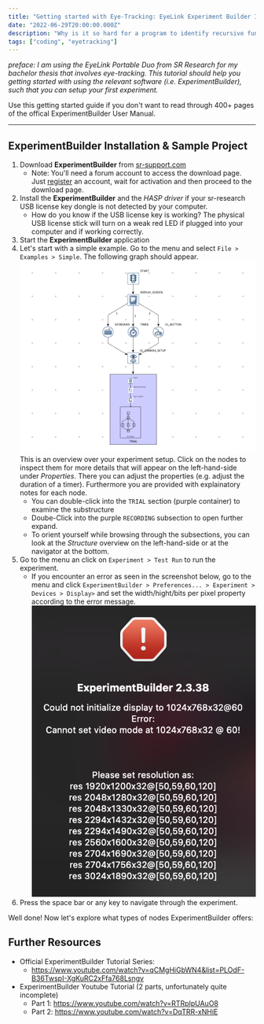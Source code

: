 ```yaml
---
title: "Getting started with Eye-Tracking: EyeLink Experiment Builder Introduction"
date: "2022-06-29T20:00:00.000Z"
description: "Why is it so hard for a program to identify recursive functions? Let's find a solution to detect recursive functions without the need of executing them on import."
tags: ["coding", "eyetracking"]
---
```

_preface: I am using the EyeLink Portable Duo from SR Research for my bachelor thesis that involves eye-tracking. This tutorial should help you getting started with using the relevant software (i.e. ExperimentBuilder), such that you can setup your first experiment._

Use this getting started guide if you don't want to read through 400+ pages of the offical ExperimentBuilder User Manual.

---

## ExperimentBuilder Installation & Sample Project
1. Download **ExperimentBuilder** from [sr-support.com](https://www.sr-support.com/thread-1.html)
    - Note: You'll need a forum account to access the download page. Just [register](https://www.sr-support.com/member.php?action=register) an account, wait for activation and then proceed to the download page.
2. Install the **ExperimentBuilder** and the *HASP driver* if your sr-research USB license key dongle is not detected by your computer. 
    - How do you know if the USB license key is working? The physical USB license stick will turn on a weak red LED if plugged into your computer and if working correctly.
3. Start the **ExperimentBuilder** application
4. Let's start with a simple example. Go to the menu and select `File > Examples > Simple`. The following graph should appear. ![](sr-research-experiment-builder-graph-overview.png) This is an overview over your experiment setup. Click on the nodes to inspect them for more details that will appear on the left-hand-side under _Properties_. There you can adjust the properties (e.g. adjust the duration of a timer). Furthermore you are provided with explainatory notes for each node.
    - You can double-click into the `TRIAL` section (purple container) to examine the substructure
    - Doube-Click into the purple `RECORDING` subsection to open further expand.
    - To orient yourself while browsing through the subsections, you can look at the _Structure_ overview on the left-hand-side or at the navigator at the bottom.
5. Go to the menu an click on `Experiment > Test Run` to run the experiment.
    - If you encounter an error as seen in the screenshot below, go to the menu and click `ExperimentBuilder > Preferences... > Experiment > Devices > Display>` and set the width/hight/bits per pixel property according to the error message. 
    !["eye-link-experiment-builder-display-initialize-error"](eye-link-experiment-builder-display-initialize-error.png)
6. Press the space bar or any key to navigate through the experiment.

Well done! Now let's explore what types of nodes ExperimentBuilder offers:

## Further Resources
- Official ExperimentBuilder Tutorial Series:
    - https://www.youtube.com/watch?v=qCMgHiGbWN4&list=PLOdF-B36TwspI-XgKuRC2xFfa768Lsngv
- ExperimentBuilder Youtube Tutorial (2 parts, unfortunately quite incomplete)
    - Part 1: https://www.youtube.com/watch?v=RTRpIpUAuO8
    - Part 2: https://www.youtube.com/watch?v=DqTRR-xNHiE